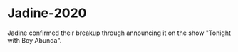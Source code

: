 # Jadine-2020
Jadine confirmed their breakup through announcing it on the show "Tonight with Boy Abunda".
